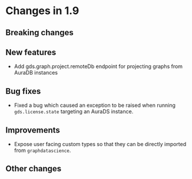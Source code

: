 # Changes in 1.9


## Breaking changes


## New features

* Add gds.graph.project.remoteDb endpoint for projecting graphs from AuraDB instances


## Bug fixes

* Fixed a bug which caused an exception to be raised when running `gds.license.state` targeting an AuraDS instance.


## Improvements

* Expose user facing custom types so that they can be directly imported from `graphdatascience`.


## Other changes
